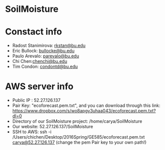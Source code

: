 # SoilMoisture

# Constact info
- Radost Stanimirova: rkstan@bu.edu
- Eric Bullock: bullocke@bu.edu
- Paulo Arevalo: parevalo@bu.edu 
- Chi Chen:chenchi@bu.edu
- Tim Condon: condontd@bu.edu

# AWS server info 
- Public IP : 52.27.126.137
- Pair Key: "ecoforecast.pem.txt", and you can download through this link: https://www.dropbox.com/s/wo8apgy3uhaa043/ecoforecast.pem.txt?dl=0
- Directory of our SoilMoisture project: /home/carya/SoilMoisture
- Our website: 52.27.126.137/SoilMoisture
- SSH to AWS: ssh -i /Users/chichen/Desktop/2016Spring/GE585/ecoforecast.pem.txt carya@52.27.126.137  (change the pem Pair key to your own path!)

